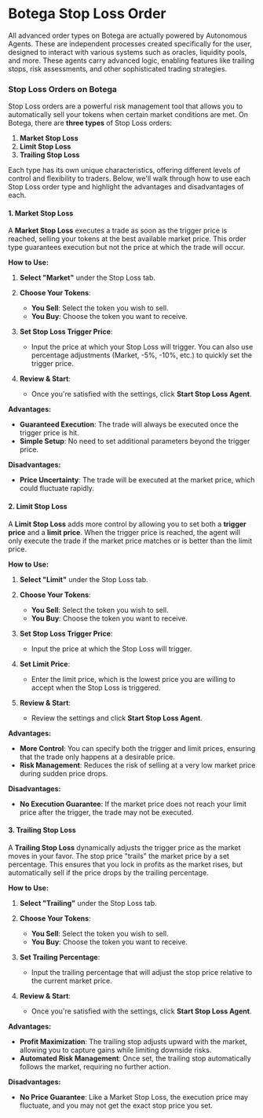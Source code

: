# Botega Stop Loss Order

All advanced order types on Botega are actually powered by Autonomous Agents. These are independent processes created specifically for the user, designed to interact with various systems such as oracles, liquidity pools, and more. These agents carry advanced logic, enabling features like trailing stops, risk assessments, and other sophisticated trading strategies.

### Stop Loss Orders on Botega

Stop Loss orders are a powerful risk management tool that allows you to automatically sell your tokens when certain market conditions are met. On Botega, there are **three types** of Stop Loss orders:

1.  **Market Stop Loss**
2.  **Limit Stop Loss**
3.  **Trailing Stop Loss**

Each type has its own unique characteristics, offering different levels of control and flexibility to traders. Below, we'll walk through how to use each Stop Loss order type and highlight the advantages and disadvantages of each.

#### 1. **Market Stop Loss**

A **Market Stop Loss** executes a trade as soon as the trigger price is reached, selling your tokens at the best available market price. This order type guarantees execution but not the price at which the trade will occur.

**How to Use:**

1.  **Select "Market"** under the Stop Loss tab.
2.  **Choose Your Tokens**:

    - **You Sell**: Select the token you wish to sell.
    - **You Buy**: Choose the token you want to receive.

3.  **Set Stop Loss Trigger Price**:

    - Input the price at which your Stop Loss will trigger. You can also use percentage adjustments (Market, -5%, -10%, etc.) to quickly set the trigger price.

4.  **Review & Start**:

    - Once you're satisfied with the settings, click **Start Stop Loss Agent**.

**Advantages:**

- **Guaranteed Execution**: The trade will always be executed once the trigger price is hit.
- **Simple Setup**: No need to set additional parameters beyond the trigger price.

**Disadvantages:**

- **Price Uncertainty**: The trade will be executed at the market price, which could fluctuate rapidly.

#### 2. **Limit Stop Loss**

A **Limit Stop Loss** adds more control by allowing you to set both a **trigger price** and a **limit price**. When the trigger price is reached, the agent will only execute the trade if the market price matches or is better than the limit price.

**How to Use:**

1.  **Select "Limit"** under the Stop Loss tab.
2.  **Choose Your Tokens**:

    - **You Sell**: Select the token you wish to sell.
    - **You Buy**: Choose the token you want to receive.

3.  **Set Stop Loss Trigger Price**:

    - Input the price at which the Stop Loss will trigger.

4.  **Set Limit Price**:

    - Enter the limit price, which is the lowest price you are willing to accept when the Stop Loss is triggered.

5.  **Review & Start**:

    - Review the settings and click **Start Stop Loss Agent**.

**Advantages:**

- **More Control**: You can specify both the trigger and limit prices, ensuring that the trade only happens at a desirable price.
- **Risk Management**: Reduces the risk of selling at a very low market price during sudden price drops.

**Disadvantages:**

- **No Execution Guarantee**: If the market price does not reach your limit price after the trigger, the trade may not be executed.

#### 3. **Trailing Stop Loss**

A **Trailing Stop Loss** dynamically adjusts the trigger price as the market moves in your favor. The stop price "trails" the market price by a set percentage. This ensures that you lock in profits as the market rises, but automatically sell if the price drops by the trailing percentage.

**How to Use:**

1.  **Select "Trailing"** under the Stop Loss tab.
2.  **Choose Your Tokens**:

    - **You Sell**: Select the token you wish to sell.
    - **You Buy**: Choose the token you want to receive.

3.  **Set Trailing Percentage**:

    - Input the trailing percentage that will adjust the stop price relative to the current market price.

4.  **Review & Start**:

    - Once you're satisfied with the settings, click **Start Stop Loss Agent**.

**Advantages:**

- **Profit Maximization**: The trailing stop adjusts upward with the market, allowing you to capture gains while limiting downside risks.
- **Automated Risk Management**: Once set, the trailing stop automatically follows the market, requiring no further action.

**Disadvantages:**

- **No Price Guarantee**: Like a Market Stop Loss, the execution price may fluctuate, and you may not get the exact stop price you set.
